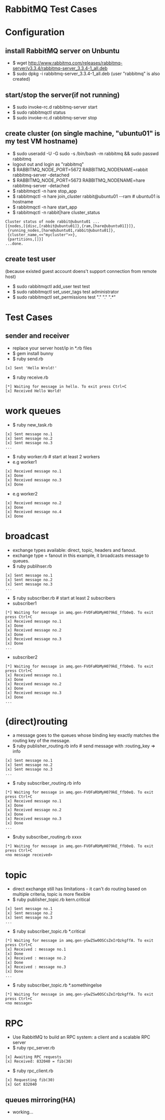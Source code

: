 RabbitMQ Test Cases
=============

# Configuration
## install RabbitMQ server on Unbuntu
- $ wget http://www.rabbitmq.com/releases/rabbitmq-server/v3.3.4/rabbitmq-server_3.3.4-1_all.deb
- $ sudo dpkg -i rabbitmq-server_3.3.4-1_all.deb
(user "rabbitmq" is also created)

## start/stop the server(if not running)
- $ sudo invoke-rc.d rabbitmq-server start
- $ sudo rabbitmqctl status
- $ sudo invoke-rc.d rabbitmq-server stop

## create cluster (on single machine, "ubuntu01" is my test VM hostname)
- $ sudo useradd -U -G sudo -s /bin/bash -m rabbitmq && sudo passwd rabbitmq
- logout out and login as "rabbitmq"
- $ RABBITMQ_NODE_PORT=5672 RABBITMQ_NODENAME=rabbit rabbitmq-server -detached
- $ RABBITMQ_NODE_PORT=5673 RABBITMQ_NODENAME=hare rabbitmq-server -detached
- $ rabbitmqctl -n hare stop_app
- $ rabbitmqctl -n hare join_cluster rabbit@ubuntu01 --ram  # ubuntu01 is hostname
- $ rabbitmqctl -n hare start_app
- $ rabbitmqctl -n rabbit|hare cluster_status
```
Cluster status of node rabbit@ubuntu01 ...
[{nodes,[{disc,[rabbit@ubuntu01]},{ram,[hare@ubuntu01]}]},
 {running_nodes,[hare@ubuntu01,rabbit@ubuntu01]},
 {cluster_name,<<"mycluster">>},
 {partitions,[]}]
...done.
```

## create test user
(because existed guest account doens't support connection from remote host)
- $ sudo rabbitmqctl add_user test test
- $ sudo rabbitmqctl set_user_tags test administrator
- $ sudo rabbitmqctl set_permissions test "." "." ".*"

# Test Cases
## sender and receiver
- replace your server host/ip in *.rb files
- $ gem install bunny
- $ ruby send.rb
```
[x] Sent 'Hello Wrold!'
```
- $ ruby receive.rb
```
[*] Waiting for message in hello. To exit press Ctrl+C
[x] Received Hello World!
```

# work queues
- $ ruby new_task.rb
```
[x] Sent message no.1
[x] Sent message no.2
[x] Sent message no.3
...
```
- $ ruby worker.rb  # start at least 2 workers
- e.g worker1
```
[x] Received message no.1
[x] Done
[x] Received message no.3
[x] Done
```
- e.g worker2
```
[x] Received message no.2
[x] Done
[x] Received message no.4
[x] Done
```

# broadcast
- exchange types available: direct, topic, headers and fanout.
- exchange type = fanout in this example, it broadcasts message to queues.
- $ ruby publihser.rb
```
[x] Sent message no.1
[x] Sent message no.2
[x] Sent message no.3
...
```
- $ ruby subscriber.rb  # start at least 2 subscribers
- subscriber1
```
[*] Waiting for message in amq.gen-FVOFaRbMyH079kE_ffb0eQ. To exit press Ctrl+C
[x] Received message no.1
[x] Done
[x] Received message no.2
[x] Done
[x] Received message no.3
[x] Done
...
```
- subscriber2
```
[*] Waiting for message in amq.gen-FVOFaRbMyH079kE_ffb0eQ. To exit press Ctrl+C
[x] Received message no.1
[x] Done
[x] Received message no.2
[x] Done
[x] Received message no.3
[x] Done
...
```

# (direct)routing
- a message goes to the queues whose binding key exactly matches the routing key of the message.
- $ ruby publisher_routing.rb info # send message with :routing_key => info
```
[x] Sent message no.1
[x] Sent message no.2
[x] Sent message no.3
...
```

- $ ruby subscriber_routing.rb info
```
[*] Waiting for message in amq.gen-FVOFaRbMyH079kE_ffb0eQ. To exit press Ctrl+C
[x] Received message no.1
[x] Done
[x] Received message no.2
[x] Done
[x] Received message no.3
[x] Done
...
```

- $ruby subscriber_routing.rb xxxx
```
[*] Waiting for message in amq.gen-FVOFaRbMyH079kE_ffb0eQ. To exit press Ctrl+C
<no message received>
```

# topic
- direct exchange still has limitations - it can't do routing based on multiple criteria, topic is more flexible
- $ ruby publisher_topic.rb kern.critical
```
[x] Sent message no.1
[x] Sent message no.2
[x] Sent message no.3
...
```

- $ ruby subscriber_topic.rb *.critical
```
[*] Waiting for message in amq.gen-yGwZSw0OSCsZeIrQzkgffA. To exit press Ctrl+C
[x] Received : message no.1
[x] Done
[x] Received : message no.2
[x] Done
[x] Received : message no.3
[x] Done
...
```

- $ ruby subscriber_topic.rb *.somethingelse
```
[*] Waiting for message in amq.gen-yGwZSw0OSCsZeIrQzkgffA. To exit press Ctrl+C
<no message>
```

# RPC
- Use RabbitMQ to build an RPC system: a client and a scalable RPC server
- $ ruby rpc_server.rb
```
[x] Awaiting RPC requests
[x] Received: 832040 = fib(30)
```
- $ ruby rpc_client.rb
```
[x] Requesting fib(30)
[x] Got 832040
```

## queues mirroring(HA)
- working...























